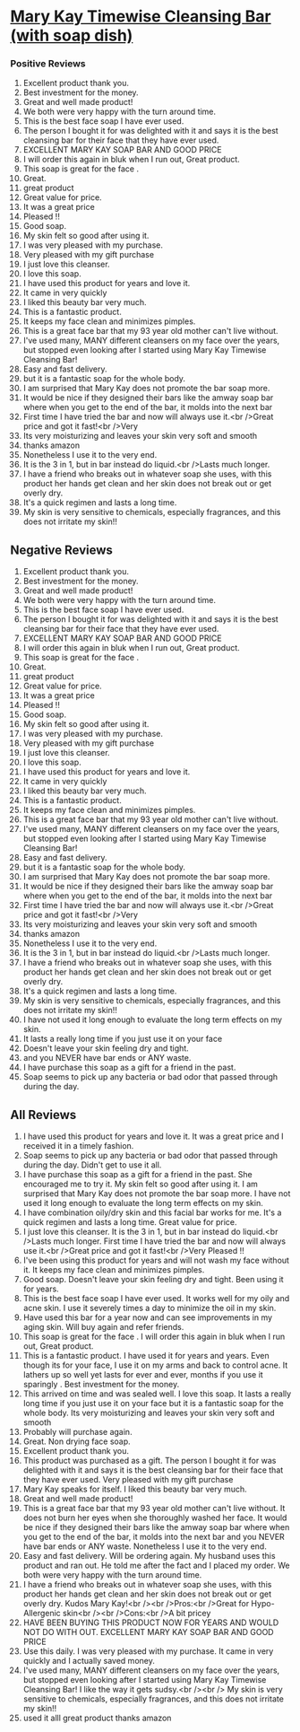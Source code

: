 # [Mary Kay Timewise Cleansing Bar (with soap dish)](https://products.checkmycream.com/products/Mary-Kay-Timewise-Cleansing-Bar-(with-soap-dish).html)

### Positive Reviews

<ol>
      <li>Excellent product thank you.</li>
      <li>Best investment for the money.</li>
      <li>Great and well made product!</li>
      <li>We both were very happy with the turn around time.</li>
      <li>This is the best face soap I have ever used.</li>
      <li>The person I bought it for was delighted with it and says it is the best cleansing bar for their face that they have ever used.</li>
      <li>EXCELLENT MARY KAY SOAP BAR AND GOOD PRICE</li>
      <li>I will order this again in bluk when I run out, Great product.</li>
      <li>This soap is great for the face .</li>
      <li>Great.</li>
      <li>great product</li>
      <li>Great value for price.</li>
      <li>It was a great price</li>
      <li>Pleased !!</li>
      <li>Good soap.  </li>
      <li>My skin felt so good after using it.</li>
      <li>I was very pleased with my purchase.</li>
      <li>Very pleased with my gift purchase</li>
      <li>I just love this cleanser.  </li>
      <li>I love this soap.</li>
      <li>I have used this product for years and love it.</li>
      <li>It came in very quickly</li>
      <li>I liked this beauty bar very much.</li>
      <li>This is  a fantastic product.</li>
      <li>It keeps my face clean and minimizes pimples.</li>
      <li>This is a great face bar that my 93 year old mother can&#x27;t live without.  </li>
      <li>I&#x27;ve used many, MANY different cleansers on my face over the years, but stopped even looking after I started using Mary Kay Timewise Cleansing Bar!</li>
      <li>Easy and fast delivery.</li>
      <li>but it is a fantastic soap for the whole body.</li>
      <li>I am surprised that Mary Kay does not promote the bar soap more.</li>
      <li>It would be nice if they designed their bars like the amway soap bar where when you get to the end of the bar, it molds into the next bar</li>
      <li>First time I have tried the bar and now will always use it.&lt;br /&gt;Great price and got it fast!&lt;br /&gt;Very</li>
      <li>Its very moisturizing and leaves your skin very soft and smooth</li>
      <li>thanks amazon</li>
      <li>Nonetheless I use it to the very end.</li>
      <li>It is the 3 in 1, but in bar instead do liquid.&lt;br /&gt;Lasts much longer.  </li>
      <li>I have a friend who breaks out in whatever soap she uses, with this product her hands get clean and her skin does not break out or get overly dry.  </li>
      <li>It&#x27;s a quick regimen and lasts a long time.</li>
      <li>My skin is very sensitive to chemicals, especially fragrances, and this does not irritate my skin!!</li>
</ol>


<h2>Negative Reviews</h2>
<ol>
<li> Excellent product thank you.</li>
<li> Best investment for the money.</li>
<li> Great and well made product!</li>
<li> We both were very happy with the turn around time.</li>
<li> This is the best face soap I have ever used.</li>
<li> The person I bought it for was delighted with it and says it is the best cleansing bar for their face that they have ever used.</li>
<li> EXCELLENT MARY KAY SOAP BAR AND GOOD PRICE</li>
<li> I will order this again in bluk when I run out, Great product.</li>
<li> This soap is great for the face .</li>
<li> Great.</li>
<li> great product</li>
<li> Great value for price.</li>
<li> It was a great price</li>
<li> Pleased !!</li>
<li> Good soap.  </li>
<li> My skin felt so good after using it.</li>
<li> I was very pleased with my purchase.</li>
<li> Very pleased with my gift purchase</li>
<li> I just love this cleanser.  </li>
<li> I love this soap.</li>
<li> I have used this product for years and love it.</li>
<li> It came in very quickly</li>
<li> I liked this beauty bar very much.</li>
<li> This is  a fantastic product.</li>
<li> It keeps my face clean and minimizes pimples.</li>
<li> This is a great face bar that my 93 year old mother can&#x27;t live without.  </li>
<li> I&#x27;ve used many, MANY different cleansers on my face over the years, but stopped even looking after I started using Mary Kay Timewise Cleansing Bar!</li>
<li> Easy and fast delivery.</li>
<li> but it is a fantastic soap for the whole body.</li>
<li> I am surprised that Mary Kay does not promote the bar soap more.</li>
<li> It would be nice if they designed their bars like the amway soap bar where when you get to the end of the bar, it molds into the next bar</li>
<li> First time I have tried the bar and now will always use it.&lt;br /&gt;Great price and got it fast!&lt;br /&gt;Very</li>
<li> Its very moisturizing and leaves your skin very soft and smooth</li>
<li> thanks amazon</li>
<li> Nonetheless I use it to the very end.</li>
<li> It is the 3 in 1, but in bar instead do liquid.&lt;br /&gt;Lasts much longer.  </li>
<li> I have a friend who breaks out in whatever soap she uses, with this product her hands get clean and her skin does not break out or get overly dry.  </li>
<li> It&#x27;s a quick regimen and lasts a long time.</li>
<li> My skin is very sensitive to chemicals, especially fragrances, and this does not irritate my skin!!</li>
<li> I have not used it long enough to evaluate the long term effects on my skin.</li>
<li> It lasts a really long time if you just use it on your face</li>
<li> Doesn&#x27;t leave your skin feeling dry and tight.  </li>
<li> and you NEVER have bar ends or ANY waste.  </li>
<li> I have purchase this soap as a gift for a friend in the past.</li>
<li> Soap seems to pick up any bacteria or bad odor that passed through during the day.</li>
</ol>

<h2>All Reviews</h2>

<ol>
    <li> I have used this product for years and love it. It was a great price and I received it in a timely fashion.</li>
    <li> Soap seems to pick up any bacteria or bad odor that passed through during the day. Didn&#x27;t get to use it all.</li>
    <li> I have purchase this soap as a gift for a friend in the past. She encouraged me to try it. My skin felt so good after using it. I am surprised that Mary Kay does not promote the bar soap more. I have not used it long enough to evaluate the long term effects on my skin.</li>
    <li> I have combination oily/dry skin and this facial bar works for me. It&#x27;s a quick regimen and lasts a long time. Great value for price.</li>
    <li> I just love this cleanser.  It is the 3 in 1, but in bar instead do liquid.&lt;br /&gt;Lasts much longer.  First time I have tried the bar and now will always use it.&lt;br /&gt;Great price and got it fast!&lt;br /&gt;Very Pleased !!</li>
    <li> I&#x27;ve been using this product for years and will not wash my face without it. It keeps my face clean and minimizes pimples.</li>
    <li> Good soap.  Doesn&#x27;t leave your skin feeling dry and tight.  Been using it for years.</li>
    <li> This is the best face soap I have ever used. It works well for my oily and acne skin. I use it severely times a day to minimize the oil in my skin.</li>
    <li> Have used this bar for a year now and can see improvements in my aging skin.  Will buy again and refer friends.</li>
    <li> This soap is great for the face . I will order this again in bluk when I run out, Great product.</li>
    <li> This is  a fantastic product. I have used it for years and years. Even though its for your face, I use it on my arms and back to control acne. It lathers up so well yet lasts for ever and ever, months if you use it sparingly . Best investment for the money.</li>
    <li> This arrived on time and was sealed well. I love this soap. It lasts a really long time if you just use it on your face but it is a fantastic soap for the whole body. Its very moisturizing and leaves your skin very soft and smooth</li>
    <li> Probably will purchase again.</li>
    <li> Great. Non drying face soap.</li>
    <li> Excellent product thank you.</li>
    <li> This product was purchased as a gift. The person I bought it for was delighted with it and says it is the best cleansing bar for their face that they have ever used. Very pleased with my gift purchase</li>
    <li> Mary Kay speaks for itself. I liked this beauty bar very much.</li>
    <li> Great and well made product!</li>
    <li> This is a great face bar that my 93 year old mother can&#x27;t live without.  It does not burn her eyes when she thoroughly washed her face.  It would be nice if they designed their bars like the amway soap bar where when you get to the end of the bar, it molds into the next bar and you NEVER have bar ends or ANY waste.  Nonetheless I use it to the very end.</li>
    <li> Easy and fast delivery. Will be ordering again. My husband uses this product and ran out. He told me after the fact and I placed my order. We both were very happy with the turn around time.</li>
    <li> I have a friend who breaks out in whatever soap she uses, with this product her hands get clean and her skin does not break out or get overly dry.  Kudos Mary Kay!&lt;br /&gt;&lt;br /&gt;Pros:&lt;br /&gt;Great for Hypo-Allergenic skin&lt;br /&gt;&lt;br /&gt;Cons:&lt;br /&gt;A bit pricey</li>
    <li> HAVE BEEN BUYING THIS PRODUCT NOW FOR YEARS AND WOULD NOT DO WITH OUT. EXCELLENT MARY KAY SOAP BAR AND GOOD PRICE</li>
    <li> Use this daily. I was very pleased with my purchase. It came in very quickly and I actually saved money.</li>
    <li> I&#x27;ve used many, MANY different cleansers on my face over the years, but stopped even looking after I started using Mary Kay Timewise Cleansing Bar! I like the way it gets sudsy.&lt;br /&gt;&lt;br /&gt; My skin is very sensitive to chemicals, especially fragrances, and this does not irritate my skin!!</li>
    <li> used it alll great product thanks amazon</li>
</ol>




